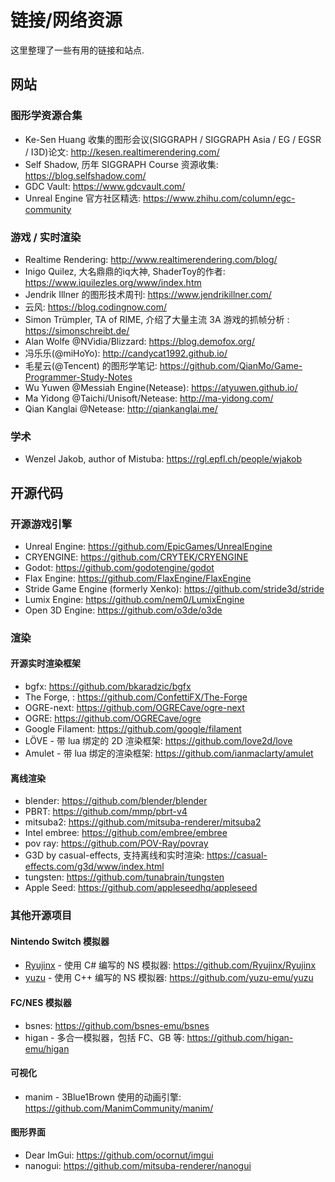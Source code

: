 # 链接/网络资源


这里整理了一些有用的链接和站点.

## 网站
### 图形学资源合集
- Ke-Sen Huang 收集的图形会议(SIGGRAPH / SIGGRAPH Asia / EG / EGSR / I3D)论文: <http://kesen.realtimerendering.com/> 
- Self Shadow, 历年 SIGGRAPH Course 资源收集: <https://blog.selfshadow.com/>
- GDC Vault: <https://www.gdcvault.com/>
- Unreal Engine 官方社区精选: <https://www.zhihu.com/column/egc-community>

### 游戏 / 实时渲染
- Realtime Rendering: <http://www.realtimerendering.com/blog/>
- Inigo Quilez, 大名鼎鼎的iq大神, ShaderToy的作者: <https://www.iquilezles.org/www/index.htm>
- Jendrik Illner 的图形技术周刊: <https://www.jendrikillner.com/>
- 云风: <https://blog.codingnow.com/>
- Simon Trümpler, TA of RIME, 介绍了大量主流 3A 游戏的抓帧分析 : <https://simonschreibt.de/>
- Alan Wolfe @NVidia/Blizzard: <https://blog.demofox.org/>
- 冯乐乐(@miHoYo): <http://candycat1992.github.io/>
- 毛星云(@Tencent) 的图形学笔记: <https://github.com/QianMo/Game-Programmer-Study-Notes>
- Wu Yuwen @Messiah Engine(Netease): <https://atyuwen.github.io/>
- Ma Yidong @Taichi/Unisoft/Netease: <http://ma-yidong.com/>
- Qian Kanglai @Netease: <http://qiankanglai.me/>

### 学术
- Wenzel Jakob, author of Mistuba: <https://rgl.epfl.ch/people/wjakob>

## 开源代码
### 开源游戏引擎
- Unreal Engine: <https://github.com/EpicGames/UnrealEngine>
- CRYENGINE: <https://github.com/CRYTEK/CRYENGINE>
- Godot: <https://github.com/godotengine/godot>
- Flax Engine: <https://github.com/FlaxEngine/FlaxEngine>
- Stride Game Engine (formerly Xenko): <https://github.com/stride3d/stride>
- Lumix Engine: <https://github.com/nem0/LumixEngine>
- Open 3D Engine: <https://github.com/o3de/o3de>

### 渲染

#### 开源实时渲染框架
- bgfx: <https://github.com/bkaradzic/bgfx>
- The Forge, : <https://github.com/ConfettiFX/The-Forge>
- OGRE-next: <https://github.com/OGRECave/ogre-next>
- OGRE: <https://github.com/OGRECave/ogre>
- Google Filament: <https://github.com/google/filament>
- LÖVE - 带 lua 绑定的 2D 渲染框架: <https://github.com/love2d/love>
- Amulet - 带 lua 绑定的渲染框架: <https://github.com/ianmaclarty/amulet>

#### 离线渲染
- blender: <https://github.com/blender/blender>
- PBRT: <https://github.com/mmp/pbrt-v4>
- mitsuba2: <https://github.com/mitsuba-renderer/mitsuba2>
- Intel embree: <https://github.com/embree/embree>
- pov ray: <https://github.com/POV-Ray/povray>
- G3D by casual-effects, 支持离线和实时渲染: <https://casual-effects.com/g3d/www/index.html>
- tungsten: <https://github.com/tunabrain/tungsten>
- Apple Seed: <https://github.com/appleseedhq/appleseed>

### 其他开源项目

#### Nintendo Switch 模拟器
- [Ryujinx](https://ryujinx.org/) - 使用 C# 编写的 NS 模拟器: <https://github.com/Ryujinx/Ryujinx>
- [yuzu](https://yuzu-emu.org/) - 使用 C++ 编写的 NS 模拟器: <https://github.com/yuzu-emu/yuzu>

#### FC/NES 模拟器
- bsnes: <https://github.com/bsnes-emu/bsnes>
- higan - 多合一模拟器，包括 FC、GB 等: <https://github.com/higan-emu/higan>

#### 可视化
- manim - 3Blue1Brown 使用的动画引擎: <https://github.com/ManimCommunity/manim/>

#### 图形界面
- Dear ImGui: <https://github.com/ocornut/imgui>
- nanogui: <https://github.com/mitsuba-renderer/nanogui>




















